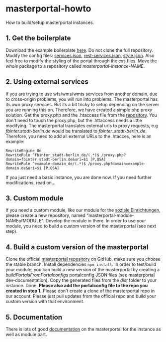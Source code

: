 # masterportal-howto
How to build/setup masterportal instances.

## 1. Get the boilerplate
Download the example boilerplate [here](https://bitbucket.org/geowerkstatt-hamburg/masterportal/downloads/). Do not clone the full repository. Modify the config files: [services.json](https://bitbucket.org/geowerkstatt-hamburg/masterportal/src/03625c9fb2f6f4b19e5c012089a69bfabe789607/doc/services.json.md), [rest-services.json](https://bitbucket.org/geowerkstatt-hamburg/masterportal/src/03625c9fb2f6f4b19e5c012089a69bfabe789607/doc/rest-services.json.md), [style.json](https://bitbucket.org/geowerkstatt-hamburg/masterportal/src/03625c9fb2f6f4b19e5c012089a69bfabe789607/doc/style.json.md). Also feel free to modify the styling of the portal through the css files. Move the *whole* package to a repository called *masterportal-instance-NAME*. 

## 2. Using external services
If you are trying to use wfs/wms/wmts services from another domain, due to cross-origin problems, you will run into problems. The masterportal has its own proxy services. But its a bit tricky to setup depending on the server you are running this on. Therefore, we have created a simple php proxy solution. Get the proxy.php and the .htaccess file from the [repository](https://github.com/technologiestiftung/masterportal-proxy). You don't need to touch the proxy.php, but the .httaccess needs a little modifying. The masterportal translates external urls to proxy requests, e.g *fbinter.stadt-berlin.de* would be translated to *fbinter_stadt-berlin_de*. Therefore, you need to add all external URLs to the .htacces, here is an example:

```
RewriteEngine On
RewriteRule ^fbinter_stadt-berlin_de/(.*)$ /proxy.php?domain=fbinter.stadt-berlin.de&uri=$1 [P,QSA]
RewriteRule ^example-domain_de/(.*)$ /proxy.php?domain=example-domain.de&uri=$1 [P,QSA]
```

If you just need a basic instance, you are done now. If you need further modifications, read on...

## 3. Custom module
If you need a custom module, like our module for the [soziale Einrichtungen](https://github.com/technologiestiftung/masterportal-module-sozialeEinrichtungen), please create a new repository, named "masterportal-module-NAMEofMODULE". Develop the module in there. In order to use your module, you need to build a custom version of the masterportal (see next step).

## 4. Build a custom version of the masterportal
Clone the official [masterportal repository](https://bitbucket.org/geowerkstatt-hamburg/masterportal/src/stable/) on GitHub, make sure you choose the stable branch. Install dependencies `npm install`. In order to test/build your module, you can build a new version of the masterportal by creating a *buildPortalsFromPortalconfigs* portalconfig JSON files (see masterportal dev-documentation). Copy the generated files from the *dist* folder to your instance. Done. __Please also add the portalconfig file to the repo you created in step 1.__ Please don't create a clone of the masterportal repo in our account. Please just pull updates from the official repo and build your custom version with that environment.

## 5. Documentation
There is lots of good [documentation](https://bitbucket.org/geowerkstatt-hamburg/masterportal/src/stable/) on the masterportal for the instance as well as module part.
